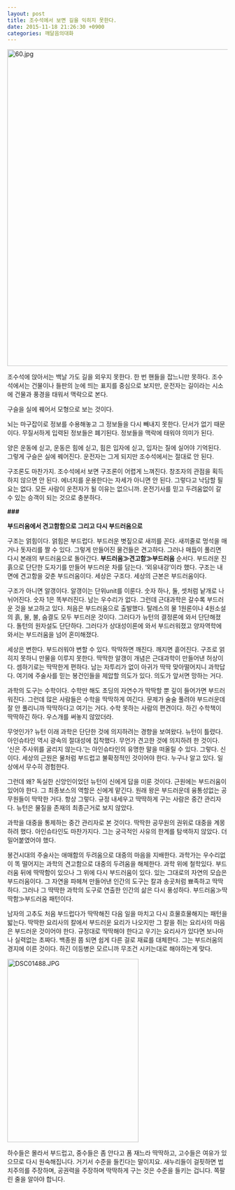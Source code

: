 ```yaml
---
layout: post
title: 조수석에서 보면 길을 익히지 못한다.
date: 2015-11-18 21:26:30 +0900
categories: 깨달음의대화
---
```


<img src="assets/attach/images/198/035/640/60.jpg" alt="60.jpg" width="620" height="724" />   


  
  


조수석에 앉아서는 백날 가도 길을 외우지 못한다. 한 번 핸들을 잡느니만 못하다. 조수석에서는 건물이나 들판의 눈에 띄는 표지를 중심으로 보지만, 운전자는 길이라는 시소에 건물과 풍경을 태워서 맥락으로 본다.

  


구슬을 실에 꿰어서 모형으로 보는 것이다. 

  


뇌는 마구잡이로 정보를 수용해놓고 그 정보들을 다시 빼내지 못한다. 단서가 없기 때문이다. 무질서하게 입력된 정보들은 폐기된다. 정보들을 맥락에 태워야 의미가 된다.

  


양은 운동에 싣고, 운동은 힘에 싣고, 힘은 입자에 싣고, 입자는 질에 실어야 기억된다. 그렇게 구슬은 실에 꿰어진다. 운전자는 그게 되지만 조수석에서는 절대로 안 된다. 

  


구조론도 마찬가지. 조수석에서 보면 구조론이 어렵게 느껴진다. 창조자의 관점을 획득하지 않으면 안 된다. 에너지를 운용한다는 자세가 아니면 안 된다. 그렇다고 낙담할 필요는 없다. 모든 사람이 운전자가 될 이유는 없으니까. 운전기사를 믿고 두려움없이 갈 수 있는 승객이 되는 것으로 충분하다.

  


 **###**

  


**부드러움에서 견고함함으로 그리고 다시 부드러움으로**   


  




구조는 얽힘이다. 얽힘은 부드럽다. 부드러운 볏짚으로 새끼를 꼰다. 새끼줄로 멍석을 매거나 돗자리를 짤 수 있다. 그렇게 만들어진 물건들은 견고하다. 그러나 매듭이 풀리면 다시 본래의 부드러움으로 돌아간다. **부드러움≫견고함≫부드러움** 순서다. 부드러운 진흙으로 단단한 도자기를 만들어 부드러운 차를 담는다. ‘외유내강’이라 했다. 구조는 내면에 견고함을 갖춘 부드러움이다. 세상은 구조다. 세상의 근본은 부드러움이다.

  


구조가 아니면 알갱이다. 알갱이는 단위unit를 이룬다. 숫자 하나, 둘, 셋처럼 낱개로 나뉘어진다. 숫자 1은 똑부러진다. 남는 우수리가 없다. 그런데 근대과학은 갈수록 부드러운 것을 보고하고 있다. 처음은 부드러움으로 출발했다. 탈레스의 물 1원론이나 4원소설의 흙, 물, 불, 숨결도 모두 부드러운 것이다. 그러다가 뉴턴의 결정론에 와서 단단해졌다. 돌턴의 원자설도 단단하다. 그러다가 상대성이론에 와서 부드러워졌고 양자역학에 와서는 부드러움을 넘어 혼미해졌다.

  


세상은 변한다. 부드러워야 변할 수 있다. 딱딱하면 깨진다. 깨지면 흩어진다. 구조로 얽히지 못하니 만물을 이루지 못한다. 딱딱한 알갱이 개념은 근대과학이 만들어낸 허상이다. 셈하기로는 딱딱한게 편하다. 남는 자투리가 없이 아귀가 딱딱 맞아떨어지니 과학답다. 여기에 주술사를 믿는 봉건인들을 제압할 의도가 있다. 의도가 앞서면 망하는 거다. 

  


과학의 도구는 수학이다. 수학만 해도 초딩의 자연수가 딱딱할 뿐 깊이 들어가면 부드러워진다. 그런데 많은 사람들은 수학을 딱딱하게 여긴다. 문제가 술술 풀려야 부드러운데 잘 안 풀리니까 딱딱하다고 여기는 거다. 수학 못하는 사람의 편견이다. 하긴 수학책이 딱딱하긴 하다. 우스개를 써놓지 않았더라. 

  


무엇인가? 뉴턴 이래 과학은 단단한 것에 의지하려는 경향을 보여왔다. 뉴턴이 틀렸다. 아인슈타인 역시 광속의 절대성에 집착했다. 무언가 견고한 것에 의지하려 한 것이다. ‘신은 주사위를 굴리지 않는다.’는 아인슈타인의 유명한 말을 떠올릴 수 있다. 그렇다. 신이다. 세상의 근원은 물처럼 부드럽고 불확정적인 것이어야 한다. 누구나 알고 있다. 일상에서 무수히 경험한다. 

  


그런데 왜? 독실한 신앙인이었던 뉴턴이 신에게 답을 미룬 것이다. 근원에는 부드러움이 있어야 한다. 그 최종보스의 역할은 신에게 맡긴다. 원래 왕은 부드러운데 융통성없는 공무원들이 딱딱한 거다. 항상 그렇다. 규정 내세우고 딱딱하게 구는 사람은 중간 관리자다. 뉴턴은 물질을 존재의 최종근거로 보지 않았다. 

  


과학을 대중을 통제하는 중간 관리자로 본 것이다. 딱딱한 공무원의 권위로 대중을 계몽하려 했다. 아인슈타인도 마찬가지다. 그는 궁극적인 사유의 한계를 탐색하지 않았다. 더 밀어붙였어야 했다. 

  


봉건시대의 주술사는 애매함의 두려움으로 대중의 마음을 지배한다. 과학가는 우수리없이 똑 떨어지는 과학의 견고함으로 대중의 두려움을 해체한다. 과학 위에 철학있다. 부드러움 뒤에 딱딱함이 있으나 그 위에 다시 부드러움이 있다. 있는 그대로의 자연의 모습은 부드러움이다. 그 자연을 파헤쳐 만들어낸 인간의 도구는 칼과 송곳처럼 뾰족하고 딱딱하다. 그러나 그 딱딱한 과학의 도구로 연출한 인간의 삶은 다시 풍성하다. 부드러움≫딱딱함≫부드러움 패턴이다.

  


남자의 고추도 처음 부드럽다가 딱딱해진 다음 일을 마치고 다시 흐물흐물해지는 패턴을 밟는다. 딱딱한 요리사의 칼에서 부드러운 요리가 나오지만 그 칼을 쥐는 요리사의 마음은 부드러운 것이어야 한다. 규정대로 딱딱해야 한다고 우기는 요리사가 있다면 보나마나 실력없는 초짜다. 백종원 쯤 되면 쉽게 다른 걸로 재료를 대체한다. 그는 부드러움의 경지에 이른 것이다. 하긴 이등병은 모르니까 무조건 시키는대로 해야하는게 맞다. 



  



<img src="assets/attach/images/198/035/640/DSC01488.JPG" alt="DSC01488.JPG" width="300" height="419" /> 

  


하수들은 몰라서 부드럽고, 중수들은 좀 안다고 폼 재느라 딱딱하고, 고수들은 여유가 있으므로 다시 원숙해집니다. 거기서 수준을 들킨다는 말이지요. 새누리들이 걸핏하면 법치주의를 주장하며, 공권력을 주장하며 딱딱하게 구는 것은 수준을 들키는 겁니다. 쪽팔린 줄을 알아야 합니다.
